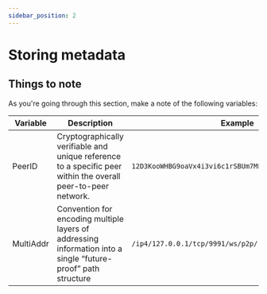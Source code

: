 ```yaml
---
sidebar_position: 2
---
```


# Storing metadata

## Things to note

As you're going through this section, make a note of the following variables:

| Variable  | Description                                                                                                   | Example                                                |
| --------- | ------------------------------------------------------------------------------------------------------------- | ------------------------------------------------------ |
| PeerID    | Cryptographically verifiable and unique reference to a specific peer within the overall peer-to-peer network. | `12D3KooWHBG9oaVx4i3vi6c1rSBUm7MLBmyGmmbHoZ23pmjDCnvK` |
| MultiAddr | Convention for encoding multiple layers of addressing information into a single “future-proof” path structure | `/ip4/127.0.0.1/tcp/9991/ws/p2p/`                      |
